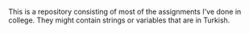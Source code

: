 This is a repository consisting of most of the assignments I've done in college. They might contain strings or variables that are in Turkish.
